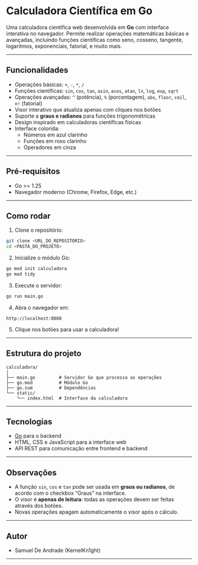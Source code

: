 # Calculadora Científica em Go

Uma calculadora científica web desenvolvida em **Go** com interface interativa no navegador. Permite realizar operações matemáticas básicas e avançadas, incluindo funções científicas como seno, cosseno, tangente, logaritmos, exponenciais, fatorial, e muito mais.

---

## Funcionalidades

- Operações básicas: `+`, `-`, `*`, `/`  
- Funções científicas: `sin`, `cos`, `tan`, `asin`, `acos`, `atan`, `ln`, `log`, `exp`, `sqrt`  
- Operações avançadas: `^` (potência), `%` (porcentagem), `abs`, `floor`, `ceil`, `n!` (fatorial)  
- Visor interativo que atualiza apenas com cliques nos botões  
- Suporte a **graus e radianos** para funções trigonométricas  
- Design inspirado em calculadoras científicas físicas  
- Interface colorida:  
  - Números em azul clarinho  
  - Funções em roxo clarinho  
  - Operadores em cinza  

---

## Pré-requisitos

- Go >= 1.25  
- Navegador moderno (Chrome, Firefox, Edge, etc.)

---

## Como rodar

1. Clone o repositório:

```bash
git clone <URL_DO_REPOSITORIO>
cd <PASTA_DO_PROJETO>
```

2. Inicialize o módulo Go:

```bash
go mod init calculadora
go mod tidy
```

3. Execute o servidor:

```bash
go run main.go
```

4. Abra o navegador em:

```
http://localhost:8080
```

5. Clique nos botões para usar a calculadora!

---

## Estrutura do projeto

```
calculadora/
│
├── main.go         # Servidor Go que processa as operações
├── go.mod          # Módulo Go
├── go.sum          # Dependências
└── static/
    └── index.html  # Interface da calculadora
```

---

## Tecnologias

- [Go](https://golang.org/) para o backend  
- HTML, CSS e JavaScript para a interface web  
- API REST para comunicação entre frontend e backend

---

## Observações

- A função `sin`, `cos` e `tan` pode ser usada em **graus ou radianos**, de acordo com o checkbox “Graus” na interface.  
- O visor é **apenas de leitura**: todas as operações devem ser feitas através dos botões.  
- Novas operações apagam automaticamente o visor após o cálculo.

---

## Autor

- Samuel De Andrade (KernelKn1ght)

---


